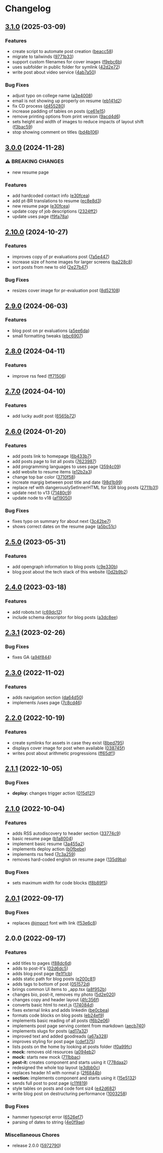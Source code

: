 # Changelog

## [3.1.0](https://github.com/celsopalmeiraneto/personal-website/compare/v3.0.0...v3.1.0) (2025-03-09)


### Features

* create script to automate post creation ([beacc58](https://github.com/celsopalmeiraneto/personal-website/commit/beacc586d91985912fc85103c45df7cceb0ca9fa))
* migrate to tailwinds ([9771b33](https://github.com/celsopalmeiraneto/personal-website/commit/9771b333f5744b8e8e80e4b456cecf596c79076f))
* support custom filenames for cover images ([f9ebc6b](https://github.com/celsopalmeiraneto/personal-website/commit/f9ebc6b90d9d0cc2027d516d62ab9c63a63a0d74))
* uses subfolder in public folder for symlink ([42d2e72](https://github.com/celsopalmeiraneto/personal-website/commit/42d2e72e137584284589105ee3fb3964dd132db0))
* write post about video service ([4ab7a50](https://github.com/celsopalmeiraneto/personal-website/commit/4ab7a50c94a216eb7758247c61225d265d81d1b9))


### Bug Fixes

* adjust typo on college name ([a3e4008](https://github.com/celsopalmeiraneto/personal-website/commit/a3e4008315355d0b0bc932302aa0cf61e4b8bf2e))
* email is not showing up properly on resume ([eb141d2](https://github.com/celsopalmeiraneto/personal-website/commit/eb141d2696715753eb76681ebcf1c5f258811d94))
* fix CD process ([d455280](https://github.com/celsopalmeiraneto/personal-website/commit/d4552808d69d3c61e1288de62b7409a94d8b8b65))
* increase padding of tables on posts ([ce61e15](https://github.com/celsopalmeiraneto/personal-website/commit/ce61e15bf11a45745091343a82a7fe1525a28af6))
* remove printing options from print version ([9acd4d6](https://github.com/celsopalmeiraneto/personal-website/commit/9acd4d690ae6a3572d5a5ccb06cfbf0c2190bc13))
* sets height and width of images to reduce impacts of layout shift ([f3bac59](https://github.com/celsopalmeiraneto/personal-website/commit/f3bac59504d37f6da55195cbd2a9e204822b9f40))
* stop showing comment on titles ([bd4b106](https://github.com/celsopalmeiraneto/personal-website/commit/bd4b106c9e681fb68b929c454bfd152196e343f0))

## [3.0.0](https://github.com/celsopalmeiraneto/personal-website/compare/v2.10.0...v3.0.0) (2024-11-28)


### ⚠ BREAKING CHANGES

* new resume page

### Features

* add hardcoded contact info ([e30fcea](https://github.com/celsopalmeiraneto/personal-website/commit/e30fcea45ddab3486d218a43d598b1c18c78e09c))
* add pt-BR translations to resume ([ec8e8d3](https://github.com/celsopalmeiraneto/personal-website/commit/ec8e8d38b7e46f7b5b066bba889042e4ccad5171))
* new resume page ([e30fcea](https://github.com/celsopalmeiraneto/personal-website/commit/e30fcea45ddab3486d218a43d598b1c18c78e09c))
* update copy of job descriptions ([2324ff2](https://github.com/celsopalmeiraneto/personal-website/commit/2324ff2da01c72c78c691327727e9238e9e35b85))
* update uses page ([f9fa78a](https://github.com/celsopalmeiraneto/personal-website/commit/f9fa78a6e1ad9e6f2710e7f6f80bb38397b49415))

## [2.10.0](https://github.com/celsopalmeiraneto/personal-website/compare/v2.9.0...v2.10.0) (2024-10-27)


### Features

* improves copy of pr evaluations post ([7a5e447](https://github.com/celsopalmeiraneto/personal-website/commit/7a5e447dd645f6c490e8370865c0402ee970b440))
* increase size of home images for larger screens ([ba228c8](https://github.com/celsopalmeiraneto/personal-website/commit/ba228c813504598cd4a96b78fe99cef000f0a872))
* sort posts from new to old ([2e27b47](https://github.com/celsopalmeiraneto/personal-website/commit/2e27b4762b258a25f99a28f65f4555cdd032b7c7))


### Bug Fixes

* resizes cover image for pr-evaluation post ([8d52108](https://github.com/celsopalmeiraneto/personal-website/commit/8d521085c0f4ec26a48e6bd3c82fd0556d2fc2dc))

## [2.9.0](https://github.com/celsopalmeiraneto/personal-website/compare/v2.8.0...v2.9.0) (2024-06-03)


### Features

* blog post on pr evaluations ([a5ee6da](https://github.com/celsopalmeiraneto/personal-website/commit/a5ee6dad53bde88d48d308012b7519c302313c7a))
* small formatting tweaks ([ebc6907](https://github.com/celsopalmeiraneto/personal-website/commit/ebc6907df35ac4b0c6d626ed77e475274906d96e))

## [2.8.0](https://github.com/celsopalmeiraneto/personal-website/compare/v2.7.0...v2.8.0) (2024-04-11)


### Features

* improve rss feed ([ff71506](https://github.com/celsopalmeiraneto/personal-website/commit/ff7150683e0e49e1e5839d64c51b3c0c18c1e80d))

## [2.7.0](https://github.com/celsopalmeiraneto/personal-website/compare/v2.6.0...v2.7.0) (2024-04-10)


### Features

* add lucky audit post ([6565b72](https://github.com/celsopalmeiraneto/personal-website/commit/6565b72e56ec893dd3a3ca5b25dc834e530e659f))

## [2.6.0](https://github.com/celsopalmeiraneto/personal-website/compare/v2.5.0...v2.6.0) (2024-01-20)


### Features

* add posts link to homepage ([6b433b7](https://github.com/celsopalmeiraneto/personal-website/commit/6b433b7f0634fc8f552a662ab8b2f38f2692d4a8))
* add posts page to list all posts ([7623987](https://github.com/celsopalmeiraneto/personal-website/commit/7623987863bd2dfc33b49b028a03c97fbc8b3f61))
* add programming languages to uses page ([3594c09](https://github.com/celsopalmeiraneto/personal-website/commit/3594c095caf2a92b497d3f45a12bfab9f11cfcf3))
* add website to resume items ([e12b2a3](https://github.com/celsopalmeiraneto/personal-website/commit/e12b2a3984a835de345c7f2dd977627da5ab5432))
* change top bar color ([3710f58](https://github.com/celsopalmeiraneto/personal-website/commit/3710f58e6fc78aa763012d05ad4e219d8b5cb997))
* increate margig between post title and date ([98d1b99](https://github.com/celsopalmeiraneto/personal-website/commit/98d1b99c868533111f194ed131e84e6463f609a0))
* replace ref with dangerouslySetInnerHTML for SSR blog posts ([2711b31](https://github.com/celsopalmeiraneto/personal-website/commit/2711b31d401dee7411e7454d0c05785602a54c37))
* update next to v13 ([71480c9](https://github.com/celsopalmeiraneto/personal-website/commit/71480c9d0ae1f63e503f103b7959b2555ad3a509))
* update node to v18 ([af19050](https://github.com/celsopalmeiraneto/personal-website/commit/af190507b5e3d21b7f92a17a8d638394809a5dff))


### Bug Fixes

* fixes typo on summary for about next ([3c42be7](https://github.com/celsopalmeiraneto/personal-website/commit/3c42be765b07769a3d0701b0fd06a77d91cdbe54))
* shows correct dates on the resume page ([a5bc51c](https://github.com/celsopalmeiraneto/personal-website/commit/a5bc51cfc480e7f99e64fcc198e48af684698a9d))

## [2.5.0](https://github.com/celsopalmeiraneto/personal-website/compare/v2.4.0...v2.5.0) (2023-05-31)


### Features

* add opengraph information to blog posts ([c9e330b](https://github.com/celsopalmeiraneto/personal-website/commit/c9e330b1149b282d973b76f4a3ce5b39cdc2ce88))
* blog post about the tech stack of this website ([0d2b9b2](https://github.com/celsopalmeiraneto/personal-website/commit/0d2b9b29d5af0ff95d3b2616f9b7ea057bba4962))

## [2.4.0](https://github.com/celsopalmeiraneto/personal-website/compare/v2.3.1...v2.4.0) (2023-03-18)


### Features

* add robots.txt ([c69dc12](https://github.com/celsopalmeiraneto/personal-website/commit/c69dc12a0390d709ac5b34d3dc612ba9caa54d49))
* include schema descriptor for blog posts ([a3dc8ee](https://github.com/celsopalmeiraneto/personal-website/commit/a3dc8eecf0cfe2be8c3622b946ad4324be5d8abd))

## [2.3.1](https://github.com/celsopalmeiraneto/personal-website/compare/v2.3.0...v2.3.1) (2023-02-26)


### Bug Fixes

* fixes GA ([a94f844](https://github.com/celsopalmeiraneto/personal-website/commit/a94f844b43aeb00cf55fb62bae361d1977bc2b9a))

## [2.3.0](https://github.com/celsopalmeiraneto/personal-website/compare/v2.2.0...v2.3.0) (2022-11-02)


### Features

* adds navigation section ([da64d50](https://github.com/celsopalmeiraneto/personal-website/commit/da64d50a05a28e2ebb3e4fae664c4fb2cd900400))
* implements /uses page ([7c8cd46](https://github.com/celsopalmeiraneto/personal-website/commit/7c8cd46220e7679a98579fb471fe776aca46edcc))

## [2.2.0](https://github.com/celsopalmeiraneto/personal-website/compare/v2.1.1...v2.2.0) (2022-10-19)


### Features

* create symlinks for assets in case they exist ([8bed795](https://github.com/celsopalmeiraneto/personal-website/commit/8bed79563bef40102615cba0c8053563efdf57e5))
* displays cover image for post when available ([038745f](https://github.com/celsopalmeiraneto/personal-website/commit/038745f004ae84b96ee60c20277b07f66a3ae30d))
* writes post about arithmetic progressions ([ff65df1](https://github.com/celsopalmeiraneto/personal-website/commit/ff65df1d18db61587593029a047588bec9d4d4e0))

## [2.1.1](https://github.com/celsopalmeiraneto/personal-website/compare/v2.1.0...v2.1.1) (2022-10-05)


### Bug Fixes

* **deploy:** changes trigger action ([015d121](https://github.com/celsopalmeiraneto/personal-website/commit/015d121467227449250b5b53b9e9a49dafc2a7f5))

## [2.1.0](https://github.com/celsopalmeiraneto/personal-website/compare/v2.0.1...v2.1.0) (2022-10-04)


### Features

* adds RSS autodiscovery to header section ([33774c9](https://github.com/celsopalmeiraneto/personal-website/commit/33774c9cf3de169eb9f24a13902482e3fc0bc45c))
* basic resume page ([b1a8004](https://github.com/celsopalmeiraneto/personal-website/commit/b1a80048e70294f698f363f75a36cbfaa6f7d5ae))
* implement basic resume ([3a455a2](https://github.com/celsopalmeiraneto/personal-website/commit/3a455a2fb0e1e2aec41be9a1731a1cc6ec7d945b))
* implements deploy action ([b0fbebe](https://github.com/celsopalmeiraneto/personal-website/commit/b0fbebeabf77351cfe9b1eac4c628ef721d04370))
* implements rss feed ([7c3a259](https://github.com/celsopalmeiraneto/personal-website/commit/7c3a25969b413254ac1a1029d6adb9b969d629e8))
* removes hard-coded english on resume page ([135d9ba](https://github.com/celsopalmeiraneto/personal-website/commit/135d9ba4ea08807abd976548907aba7bfecd0ee2))


### Bug Fixes

* sets maximum width for code blocks ([f8b89f5](https://github.com/celsopalmeiraneto/personal-website/commit/f8b89f58f448b966e045e1b094bd445db3fc4d0d))

## [2.0.1](https://github.com/celsopalmeiraneto/personal-website/compare/v2.0.0...v2.0.1) (2022-09-17)


### Bug Fixes

* replaces [@import](https://github.com/import) font with link ([f53e6c8](https://github.com/celsopalmeiraneto/personal-website/commit/f53e6c80884e56f952ff2d9ce1ee309b9e45069e))

## 2.0.0 (2022-09-17)


### Features

* add titles to pages ([f88dc6d](https://github.com/celsopalmeiraneto/personal-website/commit/f88dc6d8fc822d44fa64c8d7c40a82b0e18483c0))
* adds <a> to post-it's ([02d6dc5](https://github.com/celsopalmeiraneto/personal-website/commit/02d6dc57e4cccc22f2c40f07133b7700b174412a))
* adds blog post page ([fe1f1cb](https://github.com/celsopalmeiraneto/personal-website/commit/fe1f1cb00c9230b7925fc0d3515e30434d1618a8))
* adds static path for blog posts ([e200c81](https://github.com/celsopalmeiraneto/personal-website/commit/e200c817cf0a54762cfe5d194cbe6272ddd10fa9))
* adds tags to bottom of post ([051572d](https://github.com/celsopalmeiraneto/personal-website/commit/051572d26a5ecaa41d8c9617b5c33af7a8581e5e))
* brings common UI items to _app.tsx ([a8f952b](https://github.com/celsopalmeiraneto/personal-website/commit/a8f952ba37cd9e832fa1bd4476221420208b424e))
* changes bio, post-it, removes my photo ([5d2e020](https://github.com/celsopalmeiraneto/personal-website/commit/5d2e02080712cdd97b1b229c3fff90e00d1b6b31))
* changes copy and header layout ([4fc356f](https://github.com/celsopalmeiraneto/personal-website/commit/4fc356f248f93eb4a623ab132925b393fd2aff43))
* converts basic html to next.js ([174084d](https://github.com/celsopalmeiraneto/personal-website/commit/174084dc2e5427f6b910f2ac843463816fdc18cd))
* fixes external links and adds linkedin ([be0cbea](https://github.com/celsopalmeiraneto/personal-website/commit/be0cbeac8790cc5cc9e3fcea1ffdd9d6da8a7677))
* formats code blocks on blog posts ([eb24ef9](https://github.com/celsopalmeiraneto/personal-website/commit/eb24ef90ce7c44ef83229348bc7ffb298239c1c1))
* implements basic reading of all posts ([f6b2e06](https://github.com/celsopalmeiraneto/personal-website/commit/f6b2e063b12d880754115d4e01c65037d3887785))
* implements post page serving content from markdown ([aecb740](https://github.com/celsopalmeiraneto/personal-website/commit/aecb740950e83f8ab78a8dba7118e9b4864944c6))
* implements slugs for posts ([ad17a32](https://github.com/celsopalmeiraneto/personal-website/commit/ad17a32606b8a3d048acdfdcf543916c2b82fca8))
* improved text and added goodreads ([a67a328](https://github.com/celsopalmeiraneto/personal-website/commit/a67a328f52d4cdb46b55d7724a1b5c1d78976fb2))
* improves styling for post page ([cdef375](https://github.com/celsopalmeiraneto/personal-website/commit/cdef3751d109e8cef4bfe40b3a93654dcd17ada9))
* lists posts on the home by looking at posts folder ([f0a99fc](https://github.com/celsopalmeiraneto/personal-website/commit/f0a99fc9dcff6072abd7b10163f8f4247dd48d4e))
* **mock:** removes old resources ([a094eb2](https://github.com/celsopalmeiraneto/personal-website/commit/a094eb2e04e3eb663184f188bb52d8ba9f032592))
* **mock:** starts new mock ([711bbac](https://github.com/celsopalmeiraneto/personal-website/commit/711bbac7945084fdf8f577d207e81e42185c4a71))
* **post-it:** creates component and starts using it ([778daa2](https://github.com/celsopalmeiraneto/personal-website/commit/778daa2a552fc1272ff433a35512e66c12e27d45))
* redesigned the whole top layout ([e3dbb0c](https://github.com/celsopalmeiraneto/personal-website/commit/e3dbb0c81966d65b151884237f8da30b5514e70b))
* replaces header h1 with normal p ([2f6844b](https://github.com/celsopalmeiraneto/personal-website/commit/2f6844b0c477f41c52899ea52314a95d80db1ae3))
* **section:** implements component and starts using it ([15e5132](https://github.com/celsopalmeiraneto/personal-website/commit/15e513254a3451e33ed3c02c23ac781dad4f3a5c))
* sends full post to post page ([c11f819](https://github.com/celsopalmeiraneto/personal-website/commit/c11f819602da414a4edf7e3c6fcf3e37153f4629))
* style tables on posts and code font siz4 ([e42d682](https://github.com/celsopalmeiraneto/personal-website/commit/e42d68212a88a84a8cc24dac9ead53e728cb8e5e))
* write blog post on destructuring performance ([1003258](https://github.com/celsopalmeiraneto/personal-website/commit/10032580149ff146640f07774dfee03341217998))


### Bug Fixes

* hammer typescript error ([6526ef7](https://github.com/celsopalmeiraneto/personal-website/commit/6526ef7da1c6983ce8c7254109805c97cbe81f0a))
* parsing of dates to string ([4e0f9ae](https://github.com/celsopalmeiraneto/personal-website/commit/4e0f9ae7e8fdffdace40b94adf0fd091040b52de))


### Miscellaneous Chores

* release 2.0.0 ([5972790](https://github.com/celsopalmeiraneto/personal-website/commit/5972790bca8d0ff7d2b097c5c69b8b1b9ea8c7dd))
